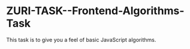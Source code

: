 # ZURI-TASK--Frontend-Algorithms-Task
This task is to give you a feel of basic JavaScript algorithms.
